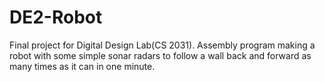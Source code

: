 # DE2-Robot
Final project for Digital Design Lab(CS 2031). Assembly program making a robot with some simple sonar radars to follow a wall back and forward as many times as it can in one minute.
